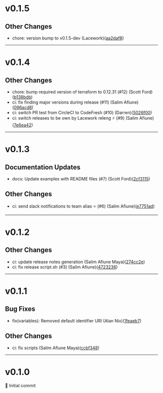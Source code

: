 # v0.1.5

## Other Changes
* chore: version bump to v0.1.5-dev (Lacework)([aa2daf8](https://github.com/lacework/terraform-azure-ad-application/commit/aa2daf87d5541a7d89665644eb7817c9b28183dc))
---
# v0.1.4

## Other Changes
* chore: bump required version of terraform to 0.12.31 (#12) (Scott Ford)([b138bdb](https://github.com/lacework/terraform-azure-ad-application/commit/b138bdb63a226565616e11d6054ffb465814dbf3))
* ci: fix finding major versions during release (#11) (Salim Afiune)([096acd8](https://github.com/lacework/terraform-azure-ad-application/commit/096acd83e39b3355d5182e285ddfb865b5ff4121))
* ci: switch PR test from CircleCI to CodeFresh (#10) (Darren)([5026f00](https://github.com/lacework/terraform-azure-ad-application/commit/5026f00995dc1ccbbcea466b1499e9dd25758eb8))
* ci: switch releases to be own by Lacework releng ⚡ (#9) (Salim Afiune)([7e6ea42](https://github.com/lacework/terraform-azure-ad-application/commit/7e6ea42545326cb59a8e32533d724f4d44268007))
---
# v0.1.3

## Documentation Updates
* docs: Update examples with README files (#7) (Scott Ford)([2cf3115](https://github.com/lacework/terraform-azure-ad-application/commit/2cf3115030c643c19b0351f30ceb9da10156140b))
## Other Changes
* ci: send slack notifications to team alias ⭐ (#6) (Salim Afiune)([e7751ad](https://github.com/lacework/terraform-azure-ad-application/commit/e7751ad32e79dfcc344e3cc72a40da5e02301886))
---
# v0.1.2

## Other Changes
* ci: update release notes generation (Salim Afiune Maya)([274cc2e](https://github.com/lacework/terraform-azure-ad-application/commit/274cc2e015728f7ccc631f137125e1f56cd5342c))
* ci: fix release script.sh (#3) (Salim Afiune)([4723236](https://github.com/lacework/terraform-azure-ad-application/commit/4723236a3c6ca10b0bc7ac07a9a90c1541db6f42))
---
# v0.1.1

## Bug Fixes
* fix(variables): Removed default identifier URI (Alan Nix)([1feaeb7](https://github.com/lacework/terraform-aure-ad-application/commit/1feaeb72e21b708ae3cd40532a22e2baa71f639b))
## Other Changes
* ci: fix scripts (Salim Afiune Maya)([ccbf348](https://github.com/lacework/terraform-aure-ad-application/commit/ccbf348499b79769c6b1ea19dca7de7c56b82c67))
---
# v0.1.0

🌈 Initial commit
